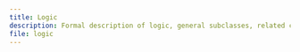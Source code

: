 ```yaml
---
title: Logic
description: Formal description of logic, general subclasses, related classes and properties.
file: logic
---
```


